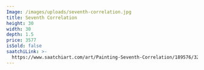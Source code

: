 ```yaml
---
Image: /images/uploads/seventh-correlation.jpg
title: Seventh Correlation
height: 30
width: 30
depth: 1.5
price: 3577
isSold: false
saatchiLink: >-
  https://www.saatchiart.com/art/Painting-Seventh-Correlation/189576/3276025/view
---
```

